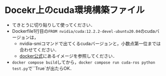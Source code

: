 # Docekr上のcuda環境構築ファイル
* てきとうに切り貼りして使ってください．
* Dockerfile1行目の`FROM nvidia/cuda:12.2.2-devel-ubuntu20.04`のcudaバージョンは，
    * nvidia-smiコマンドで出てくるcudaバージョンと，小数点第一位までは合わせてください．
    * [docker公式](https://hub.docker.com/r/nvidia/cuda/#!)にあるイメージを参照してください．
* `docker compose build`してから，`docker compose run cuda-ros python test.py`で``True`が出たらOK．

